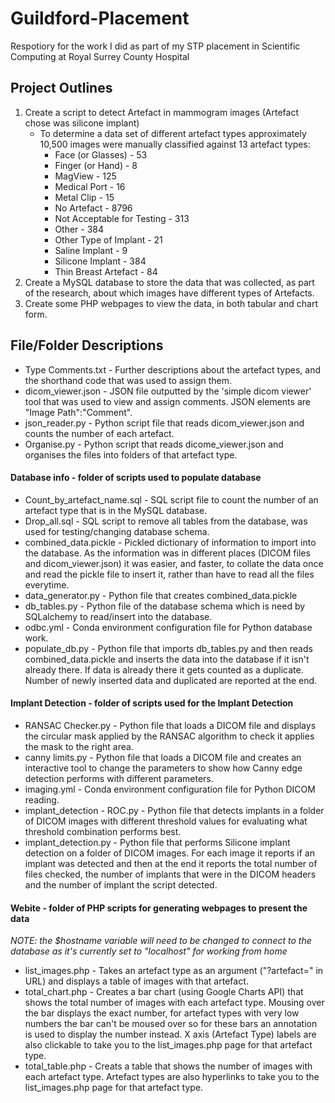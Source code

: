 # Guildford-Placement

Respotiory for the work I did as part of my STP placement in Scientific Computing at Royal Surrey County Hospital

## Project Outlines

1. Create a script to detect Artefact in mammogram images (Artefact chose was silicone implant)
    * To determine a data set of different artefact types approximately 10,500 images were manually classified against 13 artefact types:
      * Face (or Glasses) - 53
      * Finger (or Hand) - 8
      * MagView -	125
      * Medical Port - 16
      * Metal Clip - 15
      * No Artefact - 8796
      * Not Acceptable for Testing - 313
      * Other - 384
      * Other Type of Implant - 21
      * Saline Implant - 9
      * Silicone Implant - 384
      * Thin Breast Artefact - 84
2. Create a MySQL database to store the data that was collected, as part of the research, about which images have different types of Artefacts.
3. Create some PHP webpages to view the data, in both tabular and chart form.

## File/Folder Descriptions

* Type Comments.txt - Further descriptions about the artefact types, and the shorthand code that was used to assign them.
* dicom_viewer.json - JSON file outputted by the 'simple dicom viewer' tool that was used to view and assign comments. JSON elements are "Image Path":"Comment".
* json_reader.py - Python script file that reads dicom_viewer.json and counts the number of each artefact.
* Organise.py - Python script that reads dicome_viewer.json and organises the files into folders of that artefact type.

#### Database info - folder of scripts used to populate database

* Count_by_artefact_name.sql - SQL script file to count the number of an artefact type that is in the MySQL database.
* Drop_all.sql - SQL script to remove all tables from the database, was used for testing/changing database schema.
* combined_data.pickle - Pickled dictionary of information to import into the database. As the information was in different places (DICOM files and dicom_viewer.json) it was easier, and faster, to collate the data once and read the pickle file to insert it, rather than have to read all the files everytime.
* data_generator.py - Python file that creates combined_data.pickle
* db_tables.py - Python file of the database schema which is need by SQLalchemy to read/insert into the database.
* odbc.yml - Conda environment configuration file for Python database work.
* populate_db.py - Python file that imports db_tables.py and then reads combined_data.pickle and inserts the data into the database if it isn't already there. If data is already there it gets counted as a duplicate. Number of newly inserted data and duplicated are reported at the end.

#### Implant Detection - folder of scripts used for the Implant Detection

* RANSAC Checker.py - Python file that loads a DICOM file and displays the circular mask applied by the RANSAC algorithm to check it applies the mask to the right area.
* canny limits.py - Python file that loads a DICOM file and creates an interactive tool to change the parameters to show how Canny edge detection performs with different parameters.
* imaging.yml - Conda environment configuration file for Python DICOM reading.
* implant_detection - ROC.py - Python file that detects implants in a folder of DICOM images with different threshold values for evaluating what threshold combination performs best.
* implant_detection.py - Python file that performs Silicone implant detection on a folder of DICOM images. For each image it reports if an implant was detected and then at the end it reports the total number of files checked, the number of implants that were in the DICOM headers and the number of implant the script detected.

#### Webite - folder of PHP scripts for generating webpages to present the data

_NOTE: the $hostname variable will need to be changed to connect to the database as it's currently set to "localhost" for working from home_

* list_images.php - Takes an artefact type as an argument ("?artefact=" in URL) and displays a table of images with that artefact. 
* total_chart.php - Creates a bar chart (using Google Charts API) that shows the total number of images with each artefact type. Mousing over the bar displays the exact number, for artefact types with very low numbers the bar can't be moused over so for these bars an annotation is used to display the number instead. X axis (Artefact Type) labels are also clickable to take you to the list_images.php page for that artefact type.
* total_table.php - Creats a table that shows the number of images with each artefact type. Artefact types are also hyperlinks to take you to the list_images.php page for that artefact type.
